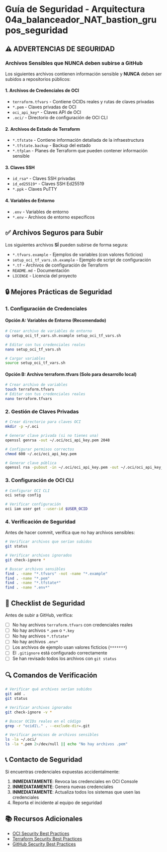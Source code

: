 # Guía de Seguridad - Arquitectura 04a_balanceador_NAT_bastion_grupos_seguridad

## ⚠️ ADVERTENCIAS DE SEGURIDAD

### Archivos Sensibles que NUNCA deben subirse a GitHub

Los siguientes archivos contienen información sensible y **NUNCA** deben ser subidos a repositorios públicos:

#### 1. Archivos de Credenciales de OCI
- `terraform.tfvars` - Contiene OCIDs reales y rutas de claves privadas
- `*.pem` - Claves privadas de OCI
- `oci_api_key*` - Claves API de OCI
- `.oci/` - Directorio de configuración de OCI CLI

#### 2. Archivos de Estado de Terraform
- `*.tfstate` - Contiene información detallada de la infraestructura
- `*.tfstate.backup` - Backup del estado
- `*.tfplan` - Planes de Terraform que pueden contener información sensible

#### 3. Claves SSH
- `id_rsa*` - Claves SSH privadas
- `id_ed25519*` - Claves SSH Ed25519
- `*.ppk` - Claves PuTTY

#### 4. Variables de Entorno
- `.env` - Variables de entorno
- `*.env` - Archivos de entorno específicos

## ✅ Archivos Seguros para Subir

Los siguientes archivos **SÍ** pueden subirse de forma segura:

- `*.tfvars.example` - Ejemplos de variables (con valores ficticios)
- `setup_oci_tf_vars.sh.example` - Ejemplo de script de configuración
- `*.tf` - Archivos de configuración de Terraform
- `README.md` - Documentación
- `LICENSE` - Licencia del proyecto

## 🔒 Mejores Prácticas de Seguridad

### 1. Configuración de Credenciales

#### Opción A: Variables de Entorno (Recomendado)
```bash
# Crear archivo de variables de entorno
cp setup_oci_tf_vars.sh.example setup_oci_tf_vars.sh

# Editar con tus credenciales reales
nano setup_oci_tf_vars.sh

# Cargar variables
source setup_oci_tf_vars.sh
```

#### Opción B: Archivo terraform.tfvars (Solo para desarrollo local)
```bash
# Crear archivo de variables
touch terraform.tfvars
# Editar con tus credenciales reales
nano terraform.tfvars
```

### 2. Gestión de Claves Privadas

```bash
# Crear directorio para claves OCI
mkdir -p ~/.oci

# Generar clave privada (si no tienes una)
openssl genrsa -out ~/.oci/oci_api_key.pem 2048

# Configurar permisos correctos
chmod 600 ~/.oci/oci_api_key.pem

# Generar clave pública
openssl rsa -pubout -in ~/.oci/oci_api_key.pem -out ~/.oci/oci_api_key_public.pem
```

### 3. Configuración de OCI CLI

```bash
# Configurar OCI CLI
oci setup config

# Verificar configuración
oci iam user get --user-id $USER_OCID
```

### 4. Verificación de Seguridad

Antes de hacer commit, verifica que no hay archivos sensibles:

```bash
# Verificar archivos que serían subidos
git status

# Verificar archivos ignorados
git check-ignore *

# Buscar archivos sensibles
find . -name "*.tfvars" -not -name "*.example"
find . -name "*.pem"
find . -name "*.tfstate*"
find . -name ".env*"
```

## 🚨 Checklist de Seguridad

Antes de subir a GitHub, verifica:

- [ ] No hay archivos `terraform.tfvars` con credenciales reales
- [ ] No hay archivos `*.pem` o `*.key`
- [ ] No hay archivos `*.tfstate*`
- [ ] No hay archivos `.env*`
- [ ] Los archivos de ejemplo usan valores ficticios (`*******`)
- [ ] El `.gitignore` está configurado correctamente
- [ ] Se han revisado todos los archivos con `git status`

## 🔍 Comandos de Verificación

```bash
# Verificar qué archivos serían subidos
git add .
git status

# Verificar archivos ignorados
git check-ignore -v *

# Buscar OCIDs reales en el código
grep -r "ocid1\." . --exclude-dir=.git

# Verificar permisos de archivos sensibles
ls -la ~/.oci/
ls -la *.pem 2>/dev/null || echo "No hay archivos .pem"
```

## 📞 Contacto de Seguridad

Si encuentras credenciales expuestas accidentalmente:

1. **INMEDIATAMENTE**: Revoca las credenciales en OCI Console
2. **INMEDIATAMENTE**: Genera nuevas credenciales
3. **INMEDIATAMENTE**: Actualiza todos los sistemas que usen las credenciales
4. Reporta el incidente al equipo de seguridad

## 📚 Recursos Adicionales

- [OCI Security Best Practices](https://docs.oracle.com/en-us/iaas/Content/Security/Reference/security_best_practices.htm)
- [Terraform Security Best Practices](https://www.terraform.io/docs/cloud/guides/recommended-practices/security.html)
- [GitHub Security Best Practices](https://docs.github.com/en/github/authenticating-to-github/keeping-your-account-and-data-secure) 
